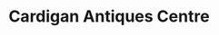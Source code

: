 ---
title: "Cardigan Antiques Centre"
url: /cardigan-aberteifi/cardigan-antiques-centre/
shop: Antiquitäten
---